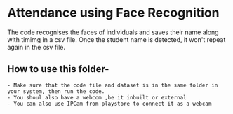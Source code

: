 # Attendance using Face Recognition
The code recognises the faces of individuals and saves their name along with timimg in a csv file.
Once the student name is detected, it won't repeat again in the csv file.

## How to use this folder-
    - Make sure that the code file and dataset is in the same folder in your system, then run the code. 
    - You shoul also have a webcom ,be it inbuilt or external
    - You can also use IPCam from playstore to connect it as a webcam
